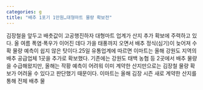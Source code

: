 ```yaml
---
categories: g
title: "배추 1포기 1만원…대형마트 물량 확보전"
---
```

김장철을 앞두고 배춧값이 고공행진하자 대형마트 업계가 산지 추가 확보에 주력하고 있다. 올 여름 폭염·폭우가 이어진 데다 가을 태풍까지 오면서 배추 정식(심기)이 늦어져 수확 물량 예측이 쉽지 않은 탓이다.25일 유통업계에 따르면 이마트는 올해 강원도 지역의 배추 공급업체 1곳을 추가로 확보했다. 기존에는 강원도 태백 농협 등 2곳에서 배추 물량을 수급해왔지만, 올해는 작황 예측이 어려워 이미 계약한 산지만으로는 김장철 물량 확보가 어려울 수 있다고 판단했기 때문이다. 이마트는 올해 김장 시즌 새로 계약한 산지를 통해 전체 배추 물